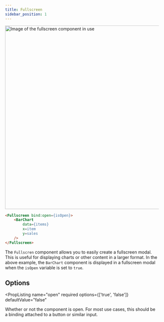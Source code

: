 ```yaml
---
title: Fullscreen
sidebar_position: 1
---
```


<img src="/img/fullscreen.png" alt="Image of the fullscreen component in use" width="600"/>

```markdown
<Fullscreen bind:open={isOpen}>
	<BarChart
		data={items}
		x=item
		y=sales
	/>
</Fullscreen>
```

The `Fullscren` component allows you to easily create a fullscreen modal. This is useful for displaying charts or other content in a larger format. In the above example, the `BarChart` component is displayed in a fullscreen modal when the `isOpen` variable is set to `true`.

## Options

<PropListing 
	name="open"
	required
	options={['true', 'false']}
	defaultValue="false"
>

Whether or not the component is open. For most use cases, this should be a binding attached to a button or similar input.

</PropListing>